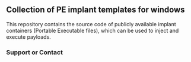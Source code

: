 ## Collection of PE implant templates for windows

This repository contains the source code of publicly available implant containers (Portable Executable files), which can be used to inject and execute payloads.

### Support or Contact

